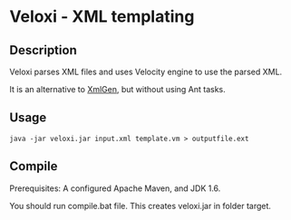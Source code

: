 # Veloxi - XML templating

## Description

Veloxi parses XML files and uses Velocity engine to use the parsed XML.

It is an alternative to [XmlGen], but without using Ant tasks.

## Usage

    java -jar veloxi.jar input.xml template.vm > outputfile.ext

## Compile

Prerequisites: A configured Apache Maven, and JDK 1.6.

You should run compile.bat file. This creates veloxi.jar in folder target.

   [XmlGen]: http://xmlgen.sourceforge.net/